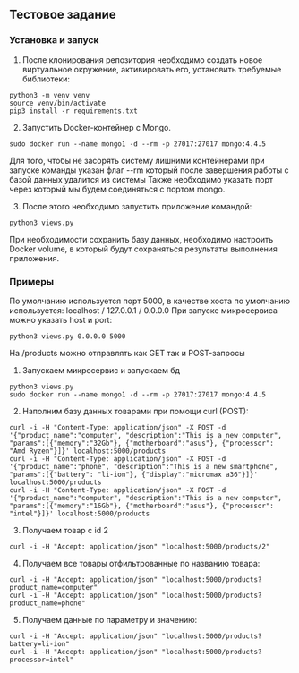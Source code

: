 ## Тестовое задание

### Установка и запуск

1. После клонирования репозитория необходимо создать новое виртуальное окружение, активировать его, установить требуемые библиотеки:
```
python3 -m venv venv
source venv/bin/activate
pip3 install -r requirements.txt 
```
2. Запустить Docker-контейнер с Mongo. 
```
sudo docker run --name mongo1 -d --rm -p 27017:27017 mongo:4.4.5
```
Для того, чтобы не засорять систему лишними контейнерами при запуске команды указан флаг --rm который после завершения работы с базой данных удалится из системы
Также необходимо указать порт через который мы будем соединяться с портом mongo.

3. После этого необходимо запустить приложение командой:
```
python3 views.py
```
При необходимости сохранить базу данных, необходимо настроить Docker volume, в который будут сохраняться результаты выполнения приложения.

### Примеры

По умолчанию используется порт 5000, в качестве хоста по умолчанию используется:
localhost / 127.0.0.1 / 0.0.0.0
При запуске микросервиса можно указать host и port:
```
python3 views.py 0.0.0.0 5000
```
На /products можно отправлять как GET так и POST-запросы

1. Запускаем микросервис и запускаем бд
```
python3 views.py
sudo docker run --name mongo1 -d --rm -p 27017:27017 mongo:4.4.5
```
2. Наполним базу данных товарами при помощи curl (POST):
```
curl -i -H "Content-Type: application/json" -X POST -d '{"product_name":"computer", "description":"This is a new computer", "params":[{"memory":"32Gb"}, {"motherboard":"asus"}, {"processor": "Amd Ryzen"}]}' localhost:5000/products
curl -i -H "Content-Type: application/json" -X POST -d '{"product_name":"phone", "description":"This is a new smartphone", "params":[{"battery": "li-ion"}, {"display":"micromax a36"}]}' localhost:5000/products
curl -i -H "Content-Type: application/json" -X POST -d '{"product_name":"computer", "description":"This is a new computer", "params":[{"memory":"16Gb"}, {"motherboard":"asus"}, {"processor": "intel"}]}' localhost:5000/products
```
3. Получаем товар с id 2
```
curl -i -H "Accept: application/json" "localhost:5000/products/2"
```

4. Получаем все товары отфильтрованные по названию товара:
```
curl -i -H "Accept: application/json" "localhost:5000/products?product_name=computer"
curl -i -H "Accept: application/json" "localhost:5000/products?product_name=phone"
```

5. Получаем данные по параметру и значению:
```
curl -i -H "Accept: application/json" "localhost:5000/products?battery=li-ion"
curl -i -H "Accept: application/json" "localhost:5000/products?processor=intel"
```
